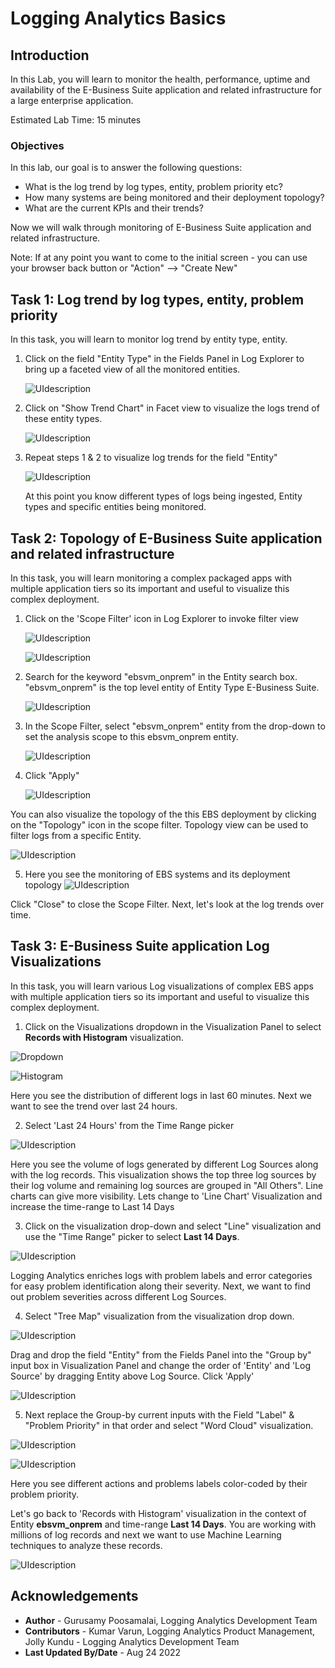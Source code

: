 # Logging Analytics Basics

## Introduction

In this Lab, you will learn to monitor the health, performance, uptime and availability of the E-Business Suite application and related infrastructure for a large enterprise application.

Estimated Lab Time: 15 minutes

### Objectives
In this lab, our goal is to answer the following questions:

* What is the log trend by log types, entity, problem priority etc?
* How many systems are being monitored and their deployment topology?
* What are the current KPIs and their trends?

Now we will walk through monitoring of E-Business Suite application and related infrastructure.

Note: If at any point you want to come to the initial screen - you can use your browser back button or "Action" --> "Create New"

## **Task 1:**  Log trend by log types, entity, problem priority
In this task, you will learn to monitor log trend by entity type, entity.

1. Click on the field "Entity Type" in the Fields Panel in Log Explorer to bring up a faceted view of all the monitored entities.

   ![](images/entity-facet.png "UIdescription")

2. Click on "Show Trend Chart" in Facet view to visualize the logs trend of these entity types.

   ![](images/facet-with-trend-chart.png "UIdescription")


3. Repeat steps 1 & 2 to visualize log trends for the field "Entity"

   ![](images/entity-trend.png "UIdescription")

   At this point you know different types of logs being ingested, Entity types  and specific entities being monitored.


## **Task 2:**  Topology of E-Business Suite application and related infrastructure
In this task, you will learn monitoring a complex packaged apps with multiple application tiers so its important and useful to visualize this complex deployment.

1. Click on the 'Scope Filter' icon in Log Explorer to invoke filter view

   ![](images/filter.png "UIdescription")

   ![](images/scope-filter.png "UIdescription")

2. Search for the keyword "ebsvm\_onprem" in the Entity search box. "ebsvm_onprem" is the top level entity of Entity Type E-Business Suite.

   ![](images/entity-scope-filter.png "UIdescription")

3. In the Scope Filter, select "ebsvm\_onprem" entity from the drop-down to set the analysis scope to this ebsvm_onprem entity.

   ![](images/entity-scope-filter-enter.png "UIdescription")

4. Click "Apply"

   ![](images/ebs-filtered.png "UIdescription")

  You can also visualize the topology of the this EBS deployment by clicking on the "Topology" icon in the scope filter. Topology view can be used to filter logs from a specific Entity.

   ![](images/invoke-topo.gif "UIdescription")

5. Here you see the monitoring of EBS systems and its deployment topology
   ![](images/ebs-topology.png "UIdescription")

  Click "Close" to close the Scope Filter. Next, let's look at the log trends over time.

## **Task 3:** E-Business Suite application Log Visualizations
In this task, you will learn various Log visualizations of complex EBS apps with multiple application tiers so its important and useful to visualize this complex deployment.

1. Click on the Visualizations dropdown in the Visualization Panel to select **Records with Histogram** visualization.

  ![](images/histogram.png "Dropdown")

  ![](images/histogram1.png "Histogram")

  Here you see the distribution of different logs in last 60 minutes. Next we want to see the trend over last 24 hours.

2. Select 'Last 24 Hours' from the Time Range picker

  ![](images/time-picker.png "UIdescription")

  Here you see the volume of logs generated by different Log Sources along with the log records. This visualization shows the top three log sources by their log volume and remaining log sources are grouped in "All Others". Line charts can give more visibility. Lets change to 'Line Chart' Visualization and increase the time-range to Last 14 Days

3. Click on the visualization drop-down and select "Line" visualization and use the "Time Range" picker to select **Last 14 Days**.

  ![](images/line-chart-14-days.png "UIdescription")

   Logging Analytics enriches logs with problem labels and error categories for easy problem identification along their severity. Next, we want to find out problem severities across different Log Sources.

4. Select "Tree Map" visualization from the visualization drop down.

  ![](images/tree-chart-log-source1.png "UIdescription")

  Drag and drop the field "Entity" from the Fields Panel into the "Group by" input box in Visualization Panel and change the order of 'Entity' and 'Log Source' by dragging Entity above Log Source. Click 'Apply'

  ![](images/tree-map-entity-log-source1.png "UIdescription")

5. Next replace the Group-by current inputs with the Field "Label" & "Problem Priority" in that order and select "Word Cloud" visualization.

  ![](images/prep-for-word-cloud.png "UIdescription")

  ![](images/word-cloud.png "UIdescription")

  Here you see different actions and problems labels color-coded by their problem priority.

  Let's go back to 'Records with Histogram' visualization in the context of Entity **ebsvm_onprem** and time-range **Last 14 Days**. You are working with millions of log records and next we want to use Machine Learning techniques to analyze these records.

  ![](images/cluster-start.png "UIdescription")

## Acknowledgements
* **Author** - Gurusamy Poosamalai, Logging Analytics Development Team
* **Contributors** -  Kumar Varun, Logging Analytics Product Management, Jolly Kundu - Logging Analytics Development Team
* **Last Updated By/Date** - Aug 24 2022
